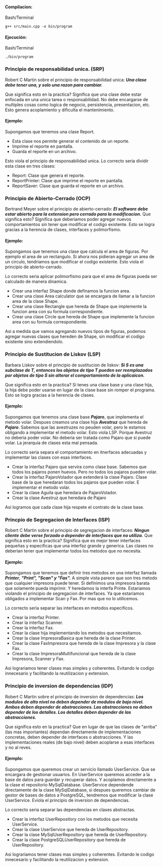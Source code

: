 #### Compilacion: 
Bash/Terminal
```
g++ src/main.cpp -o bin/program
```

#### Ejecución:
Bash/Terminal
``` 
./bin/program    
```

### Principio de responsabilidad unica. (SRP)
Robert C Martin sobre el principio de responsabilidad unica:
***Una clase debe tener una, y solo una razon para cambiar.***

Que significa esto en la practica?
Significa que una clase debe estar enfocada en una unica tarea o responsabilidad.
No debe encargarse de multiples cosas como logica de negocio, persistencia, presentacion, etc.
Esto genera acoplamiento y dificulta el mantenimiento.

#### Ejemplo: 
Supongamos que tenemos una clase Report.
- Esta clase nos permite generar el contenido de un reporte.
- Imprime el reporte en pantalla.
- Guarda el reporte en un archivo.

Esto viola el principio de responsabilidad unica.
Lo correcto seria dividir esta clase en tres clases:
- Report: Clase que genera el reporte.
- ReportPrinter: Clase que imprime el reporte en pantalla.
- ReportSaver: Clase que guarda el reporte en un archivo.

### Principio de Abierto-Cerrado (OCP)
Bertrand Meyer sobre el principio de abierto-cerrado:
***El software debe estar abierto para la extension pero cerrado para la modificacion.***
Que significa esto?
Significa que deberiamos poder agregar nuevos comportamientos sin tener que modificar el codigo existente.
Esto se logra gracias a la herencia de clases, interfaces y polimorfismo.

#### Ejemplo:
Supongamos que tenemos una clase que calcula el area de figuras.
Por ejemplo el area de un rectangulo.
Si ahora nos pidieran agregar un area de un circulo, tendriamos que modificar el codigo existente.
Esto viola el principio de abierto-cerrado.

Lo correcto seria aplicar polimorfismo para que el area de figuras pueda ser calculado de manera dinamica.
- Crear una interfaz Shape donde definamos la funcion area.
- Crear una clase Area calculator que se encargara de llamar a la funcion area de la clase Shape.
- Crear una clase Rectangle que hereda de Shape que implemente la funcion area con su formula correspondiente.
- Crear una clase Circle que hereda de Shape que implemente la funcion area con su formula correspondiente.

Asi a medida que vamos agregando nuevos tipos de figuras, podemos agregar nuevas clases que hereden de Shape, sin modificar el codigo existente sino extendiendolo.


### Principio de Sustitucion de Liskov (LSP)  
Barbara Liskov sobre el principio de sustitucion de liskov:
***Si S es una subclase de T, entonces los objetos de tipo T pueden ser reemplazados por objetos de tipo S sin alterar el comportamiento de la aplicaicon.***

Que significa esto en la practica?
Si tenes una clase base y una clase hija, la hija debe poder usarse en lugar de la clase base sin romper el programa.
Esto se logra gracias a la herencia de clases.

#### Ejemplo:
Supongamos que tenemos una clase base ***Pajaro***, que implementa el metodo volar.
Despues creamos una clase hija ***Avestruz*** que hereda de ***Pajaro***.
Sabemos que las avestruzes no peuden volar, pero le estamos obligando a implementar el metodo volar.
Esto viola LSP. Porque Avestruz no deberia poder volar. No deberia ser tratada como Pajaro que si puede volar. La jerarquia de clases esta mal pensada.

Lo correcto seria  separa el comportamiento en itnerfaces adecuadas y implementar las clases con esas interfaces.
- Crear la interfaz Pajaro que servira como clase base. Sabemos que todos los pajaros ponen huevos. Pero no todos los pajaros pueden volar.  
- Crear la interfaz PajaroVolador que extenderá la clase Pajaro. Clase base de la que heredaran todos los pajaros que pueden volar. E implementar el metodo volar. 
- Crear la clase Aguila que heredara de PajaroVolador.
- Crear la clase Avestruz que heredara de Pajaro

Asi logramos que cada clase hija respete el contrato de la clase base.

### Princpio de Segregacion de Interfaces (ISP)
Robert C Martin sobre el principio de segregacion de interfaces:
***Ningun cliente debe verse forzado a depender de interfaces que no utiliza.***
Que significa esto en la practica?
Significa que es mejor tener interfaces pequeñas y especificas que una interfaz grande y generica.
Las clases no deberian tener que implementar todos los metodos que no necesita.

#### Ejemplo:
Supongamos que tenemos que definir tres metodos en una interfaz llamada ***Printer***, ***"Print", "Scan" y "Fax".***
A simple vista parece que son tres metodo que cualquier impresora puede tener.
Si definimos una impresora barata que solamente pueda imprimir. Y heredamos la interfa Printe.
Estariamos violando el principio de segregacion de interfaces. Ya que estariamos obligados a implementar Scan y Fax. Por mas que no lo utilicemos.

Lo correcto seria separar las interfaces en metodos especificos.
- Crear la interfaz Printer.
- Crear la interfaz Scanner.
- Crear la interfaz Fax.
- Crear la clase hija implementando los metodos que necesitamos.
- Crear la clase ImpresoraBasica que hereda de la clase Printer.
- Crear la clase FaxImpresora que hereda de la clase Impresora y la clase Fax.
- Crear la clase ImpresoraMultifuncional que hereda de la clase Impresora, Scanner y Fax.

Asi lograriamos tener clases mas simples y coherentes.
Evitando le codigo innecesario y facilitando la reutilizacion y extension.

### Principio de inversion de dependencias (IDP)
Robert C Martin sobre el principio de inversion de dependencias:
***Los modulos de alto nivel no deben depender de modulos de bajo nivel. Ambos deben depender de abstracciones. Las abstracciones no deben depender de los detalles. Los detalles deben depender de las abstracciones.***

Que significa esto en la practica?
Que en lugar de que las clases de "arriba" (las mas importantes) dependan directamente de implementaciones concretas, deben depender de interfaces o abstracciones.
Y las implementaciones reales (de bajo nivel) deben acoplarse a esas interfaces y no al reves.

#### Ejemplo: 
Supongamos que queremos crear un servicio llamado UserService. Que se encargara de gestionar usuarios.
En UserService queremos acceder a la base de datos para guardar y recuperar datos.
Y acoplamos directamente a la clase el repositorio MySqlDatabase.
UserService dependende directamente de la clase MySqlDatabase, si despues queremos cambiar de gestor de bases de datos a PostgreSQL, tendremos que modificar la clase UserService.
Eviola el principio de inversion de dependencias.

Lo correcto seria separar las dependencias en clases abstractas.
- Crear la interfaz UserRepository con los metodos que necesita UserService.
- Crear la clase UserService que hereda de UserRepository.
- Crear la clase MySqlUserRepository que hereda de UserRepository.
- Crear la clase PostgreSQLUserRepository que hereda de UserRepository.

Asi lograriamos tener clases mas simples y coherentes.
Evitando le codigo innecesario y facilitando la reutilizacion y extension.